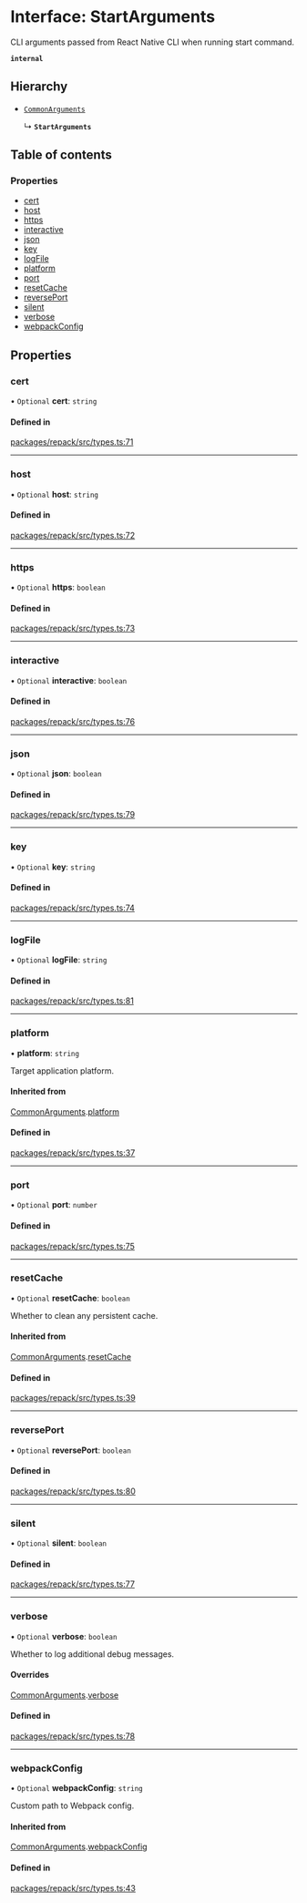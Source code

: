 # Interface: StartArguments

CLI arguments passed from React Native CLI when running start command.

**`internal`**

## Hierarchy

- [`CommonArguments`](CommonArguments.md)

  ↳ **`StartArguments`**

## Table of contents

### Properties

- [cert](StartArguments.md#cert)
- [host](StartArguments.md#host)
- [https](StartArguments.md#https)
- [interactive](StartArguments.md#interactive)
- [json](StartArguments.md#json)
- [key](StartArguments.md#key)
- [logFile](StartArguments.md#logfile)
- [platform](StartArguments.md#platform)
- [port](StartArguments.md#port)
- [resetCache](StartArguments.md#resetcache)
- [reversePort](StartArguments.md#reverseport)
- [silent](StartArguments.md#silent)
- [verbose](StartArguments.md#verbose)
- [webpackConfig](StartArguments.md#webpackconfig)

## Properties

### cert

• `Optional` **cert**: `string`

#### Defined in

[packages/repack/src/types.ts:71](https://github.com/callstack/repack/blob/1d9a1bb/packages/repack/src/types.ts#L71)

___

### host

• `Optional` **host**: `string`

#### Defined in

[packages/repack/src/types.ts:72](https://github.com/callstack/repack/blob/1d9a1bb/packages/repack/src/types.ts#L72)

___

### https

• `Optional` **https**: `boolean`

#### Defined in

[packages/repack/src/types.ts:73](https://github.com/callstack/repack/blob/1d9a1bb/packages/repack/src/types.ts#L73)

___

### interactive

• `Optional` **interactive**: `boolean`

#### Defined in

[packages/repack/src/types.ts:76](https://github.com/callstack/repack/blob/1d9a1bb/packages/repack/src/types.ts#L76)

___

### json

• `Optional` **json**: `boolean`

#### Defined in

[packages/repack/src/types.ts:79](https://github.com/callstack/repack/blob/1d9a1bb/packages/repack/src/types.ts#L79)

___

### key

• `Optional` **key**: `string`

#### Defined in

[packages/repack/src/types.ts:74](https://github.com/callstack/repack/blob/1d9a1bb/packages/repack/src/types.ts#L74)

___

### logFile

• `Optional` **logFile**: `string`

#### Defined in

[packages/repack/src/types.ts:81](https://github.com/callstack/repack/blob/1d9a1bb/packages/repack/src/types.ts#L81)

___

### platform

• **platform**: `string`

Target application platform.

#### Inherited from

[CommonArguments](CommonArguments.md).[platform](CommonArguments.md#platform)

#### Defined in

[packages/repack/src/types.ts:37](https://github.com/callstack/repack/blob/1d9a1bb/packages/repack/src/types.ts#L37)

___

### port

• `Optional` **port**: `number`

#### Defined in

[packages/repack/src/types.ts:75](https://github.com/callstack/repack/blob/1d9a1bb/packages/repack/src/types.ts#L75)

___

### resetCache

• `Optional` **resetCache**: `boolean`

Whether to clean any persistent cache.

#### Inherited from

[CommonArguments](CommonArguments.md).[resetCache](CommonArguments.md#resetcache)

#### Defined in

[packages/repack/src/types.ts:39](https://github.com/callstack/repack/blob/1d9a1bb/packages/repack/src/types.ts#L39)

___

### reversePort

• `Optional` **reversePort**: `boolean`

#### Defined in

[packages/repack/src/types.ts:80](https://github.com/callstack/repack/blob/1d9a1bb/packages/repack/src/types.ts#L80)

___

### silent

• `Optional` **silent**: `boolean`

#### Defined in

[packages/repack/src/types.ts:77](https://github.com/callstack/repack/blob/1d9a1bb/packages/repack/src/types.ts#L77)

___

### verbose

• `Optional` **verbose**: `boolean`

Whether to log additional debug messages.

#### Overrides

[CommonArguments](CommonArguments.md).[verbose](CommonArguments.md#verbose)

#### Defined in

[packages/repack/src/types.ts:78](https://github.com/callstack/repack/blob/1d9a1bb/packages/repack/src/types.ts#L78)

___

### webpackConfig

• `Optional` **webpackConfig**: `string`

Custom path to Webpack config.

#### Inherited from

[CommonArguments](CommonArguments.md).[webpackConfig](CommonArguments.md#webpackconfig)

#### Defined in

[packages/repack/src/types.ts:43](https://github.com/callstack/repack/blob/1d9a1bb/packages/repack/src/types.ts#L43)
